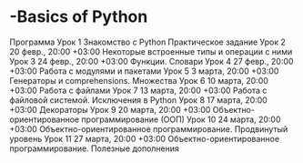 # -Basics of Python
Программа
Урок 1
Знакомство с Python
Практическое задание
Урок 2
20 февр., 20:00 +03:00
Некоторые встроенные типы и операции с ними
Урок 3
24 февр., 20:00 +03:00
Функции. Словари
Урок 4
27 февр., 20:00 +03:00
Работа с модулями и пакетами
Урок 5
3 марта, 20:00 +03:00
Генераторы и comprehensions. Множества
Урок 6
10 марта, 20:00 +03:00
Работа с файлами
Урок 7
13 марта, 20:00 +03:00
Работа с файловой системой. Исключения в Python
Урок 8
17 марта, 20:00 +03:00
Декораторы
Урок 9
20 марта, 20:00 +03:00
Объектно-ориентированное программирование (ООП)
Урок 10
24 марта, 20:00 +03:00
Объектно-ориентированное программирование. Продвинутый уровень
Урок 11
27 марта, 20:00 +03:00
Объектно-ориентированное программирование. Полезные дополнения
